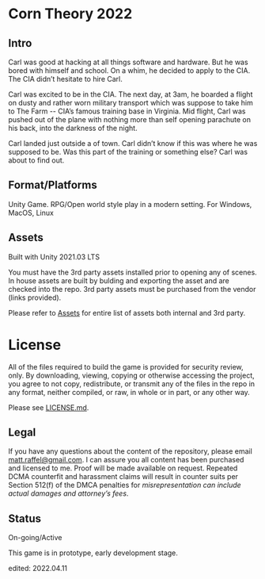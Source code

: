 # Corn Theory 2022

## Intro
Carl was good at hacking at all things software and hardware.  But he was bored with himself and school.  On a whim, he decided to apply to the CIA.   The CIA didn’t hesitate to hire Carl.

Carl was excited to be in the CIA.  The next day, at 3am, he boarded a flight on dusty and rather worn military transport which was suppose to take him to The Farm -- CIA’s famous training base in Virginia.   Mid flight, Carl was pushed out of the plane with nothing more than self opening parachute on his back, into the darkness of the night. 

Carl landed just outside a of town.  Carl didn’t know if this was where he was supposed to be.  Was this part of the training or something else?  Carl was about to find out.

## Format/Platforms
Unity Game.   RPG/Open world style play in a modern setting.  For Windows, MacOS, Linux

## Assets
Built with Unity 2021.03 LTS

You must have the 3rd party assets installed prior to opening any of scenes.   In house assets are built by bulding and exporting the asset and are checked into the repo.
3rd party assets must be purchased from the vendor (links provided).  

Please refer to [Assets](docs/ASSET-LIST.md) for entire list of assets both internal and 3rd party.

# License
All of the files required to build the game is provided for security review, only.  By downloading, viewing, copying or otherwise accessing the project, you agree to not copy, redistribute, or transmit any of the files in the repo in any format, neither compiled, or raw, in whole or in part, or any other way.

Please see [LICENSE.md](./LICENSE.md).  

## Legal
If you have any questions about the content of the repository, please email [matt.raffel@gmail.com](mailto:matt.raffel@gmail.com). I can assure you all content has been purchased and licensed to me. Proof will be made available on request. Repeated DCMA counterfit and harassment claims will result in counter suits per Section 512(f) of the DMCA penalties for _misrepresentation can include actual damages and attorney’s fees_.

## Status
On-going/Active

This game is in prototype, early development stage.

edited: 2022.04.11
